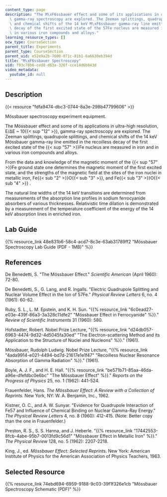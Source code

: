 ```yaml
---
content_type: page
description: "The M\xF6ssbauer effect and some of its applications in ultra-high resolution\
  \ gamma-ray spectroscopy are explored. The Zeeman splittings, quadrupole splittings,\
  \ and chemical shifts of the 14 keV M\xF6ssbauer gamma-ray line emitted in the recoilless\
  \ decay of the first excited state of the 57Fe nucleus are measured in iron and\
  \ in various iron compounds and alloys."
learning_resource_types: []
ocw_type: CourseSection
parent_title: Experiments
parent_type: CourseSection
parent_uid: e52e9a2b-7600-071c-81b1-6a6630eb394d
title: "M\xF6ssbauer Spectroscopy"
uid: f93c78b6-ced8-d63a-326f-cce14d6b843d
video_metadata:
  youtube_id: null
---
```


Description
-----------

{{< resource "fdfa9474-dbc3-0744-8a3e-298b47799606" >}}

Mössbauer spectroscopy experiment equipment.

The Mössbauer effect and some of its applications in ultra-high resolution, E/ΔE ~ 10{{< sup "12" >}}, gamma-ray spectroscopy are explored. The Zeeman splittings, quadrupole splittings, and chemical shifts of the 14 keV Mössbauer gamma-ray line emitted in the recoilless decay of the first excited state of the {{< sup "57" >}}Fe nucleus are measured in iron and in various iron compounds and alloys.

From the data and knowledge of the magnetic moment of the {{< sup "57" >}}Fe ground state one determines the magnetic moment of the first excited state, and the strengths of the magnetic field at the sites of the iron nuclei in metallic iron, Fe{{< sub "2" >}}O{{< sub "3" >}}, and Fe{{< sub "3" >}}O{{< sub "4" >}} .

The natural line widths of the 14 keV transitions are determined from measurements of the absorption line profiles in sodium ferrocyanide absorbers of various thicknesses. Relativistic time dilation is demonstrated by a measurement of the temperature coefficient of the energy of the 14 keV absorption lines in enriched iron.

Lab Guide
---------

{{% resource_link 48e831b6-58c4-acd7-8c3e-63ab31789ff2 "Mössbauer Spectroscopy Lab Guide (PDF - 1MB)" %}}

References
----------

De Benedetti, S. "The Mössbauer Effect." _Scientific American_ (April 1960): 72-80.

De Benedetti, S., G. Lang, and R. Ingalls. "Electric Quadrupole Splitting and Nuclear Volume Effect in the Ion of 57Fe." _Physical Review Letters_ 6, no. 4 (1961): 60-62.

Ruby, S. L., L. M. Epstein, and K. H. Sun. "{{% resource_link "6c0ead27-e03e-439f-86a3-3a328c11dfe2" "Mössbauer Effect in Ferrocyanide" %}}." _Review of Scientific Instruments_ 31 (1960): 580.

Hofstadter, Robert. Nobel Prize Lecture, "{{% resource_link "d24db057-6963-4474-9d32-4d5045fa30ed" "The Electron-scattering Method and its Application to the Structure of Nuclei and Nucleons" %}}." (1961).

Mössbauer, Rudolph Ludwig. Nobel Prize Lecture, "{{% resource_link "4ada9914-e021-4494-bd7d-21617e1e1f47" "Recoilless Nuclear Resonance Absorption of Gamma Radiation" %}}." (1961).

Boyle, A. J. F., and H. E. Hall. "{{% resource_link "be571b71-85aa-46da-a96e-dfefdbc0e6bc" "The Mössbauer Effect" %}}." _Reports on the Progress of Physics_ 25, no. 1 (1962): 441-524.

Frauenfelder, Hans. _The Mössbauer Effect: A Review with a Collection of Reprints._ New York, NY: W. A. Benjamin, Inc., 1962.

Kistner, O. C., and A. W. Sunyar. "Evidence for Quadrupole Interaction of Fe57 and Influence of Chemical Binding on Nuclear Gamma-Ray Energy." _The Physical Review Letters_ 4, no. 8 (1960): 412-415. (Note: Better copy than the one in Frauenfelder.)

Preston, R. S., S. S. Hanna, and J. Heberle. "{{% resource_link "17442553-8fcb-4abe-95b7-0013fd9c56d1" "Mössbauer Effect in Metallic Iron" %}}." _The Physical Review_ 128, no. 5 (1962): 2207-2218.

King, J., ed. _Mössbauer Effect: Selected Reprints_. New York: American Institute of Physics for the American Association of Physics Teachers, 1963.

Selected Resource
-----------------

{{% resource_link 74ebd694-6959-9188-9c03-39f1f326e1cb "Mössbauer Spectroscopy Schematic (PDF)" %}}